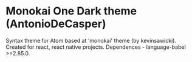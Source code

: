# Monokai One Dark theme (AntonioDeCasper)

Syntax theme for Atom based at 'monokai' theme (by kevinsawicki). Created for react, react native projects. Dependences - language-babel >=2.85.0.
